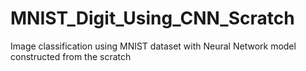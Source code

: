 # MNIST_Digit_Using_CNN_Scratch
Image classification using MNIST dataset with Neural Network model constructed from the scratch
